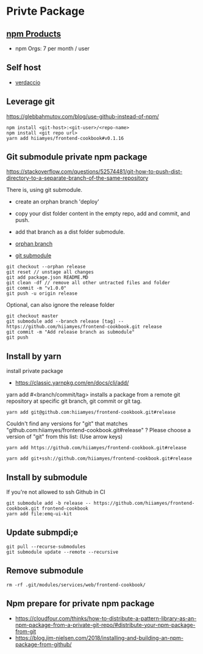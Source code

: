 # Privte Package

## [npm Products](https://www.npmjs.com/products)

- npm Orgs: 7 per month / user

## Self host

- [verdaccio](https://github.com/verdaccio/verdaccio)

## Leverage git

https://glebbahmutov.com/blog/use-github-instead-of-npm/

```
npm install <git-host>:<git-user>/<repo-name>
npm install <git repo url>
yarn add hiiamyes/frontend-cookbook#v0.1.16
```

## Git submodule private npm package

https://stackoverflow.com/questions/52574481/git-how-to-push-dist-directory-to-a-separate-branch-of-the-same-repository

There is, using git submodule.

- create an orphan branch 'deploy'
- copy your dist folder content in the empty repo, add and commit, and push.
- add that branch as a dist folder submodule.

- [orphan branch](https://git-scm.com/docs/git-checkout#Documentation/git-checkout.txt---orphanltnewbranchgt)

- [git submodule](https://git-scm.com/docs/git-submodule)

```
git checkout --orphan release
git reset // unstage all changes
git add package.json README.MD
git clean -df // remove all other untracted files and folder
git commit -m "v1.0.0"
git push -u origin release
```

Optional, can also ignore the release folder

```
git checkout master
git submodule add --branch release [tag] -- https://github.com/hiiamyes/frontend-cookbook.git release
git commit -m "Add release branch as submodule"
git push
```

## Install by yarn

install private package

- https://classic.yarnpkg.com/en/docs/cli/add/

yarn add <git remote url>#<branch/commit/tag> installs a package from a remote git repository at specific git branch, git commit or git tag.

```
yarn add git@github.com:hiiamyes/frontend-cookbook.git#release
```

Couldn't find any versions for "git" that matches "github.com:hiiamyes/frontend-cookbook.git#release"
? Please choose a version of "git" from this list: (Use arrow keys)

```
yarn add https://github.com/hiiamyes/frontend-cookbook.git#release
```

```
yarn add git+ssh://github.com/hiiamyes/frontend-cookbook.git#release
```

## Install by submodule

If you're not allowed to ssh Github in CI

```
git submodule add -b release -- https://github.com/hiiamyes/frontend-cookbook.git frontend-cookbook
yarn add file:emq-ui-kit
```

## Update submpdi;e

```
git pull --recurse-submodules
git submodule update --remote --recursive
```

## Remove submodule

```
rm -rf .git/modules/services/web/frontend-cookbook/
```

## Npm prepare for private npm package

- https://cloudfour.com/thinks/how-to-distribute-a-pattern-library-as-an-npm-package-from-a-private-git-repo/#distribute-your-npm-package-from-git
- https://blog.jim-nielsen.com/2018/installing-and-building-an-npm-package-from-github/
